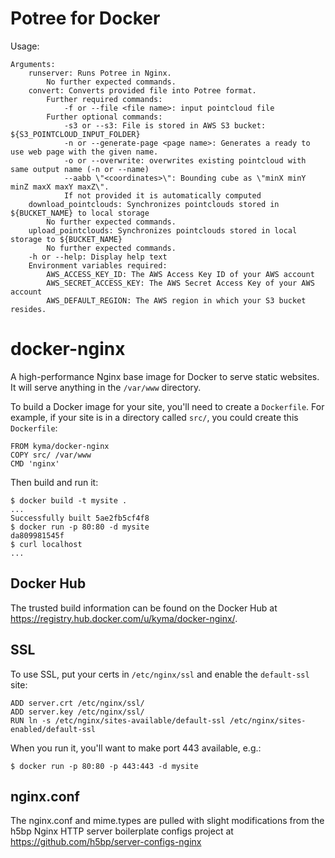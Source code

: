 Potree for Docker
=================
Usage:
```
Arguments:
    runserver: Runs Potree in Nginx. 
        No further expected commands.
    convert: Converts provided file into Potree format. 
        Further required commands: 
            -f or --file <file name>: input pointcloud file
        Further optional commands:
            -s3 or --s3: File is stored in AWS S3 bucket: ${S3_POINTCLOUD_INPUT_FOLDER}
            -n or --generate-page <page name>: Generates a ready to use web page with the given name.
            -o or --overwrite: overwrites existing pointcloud with same output name (-n or --name)
            --aabb \"<coordinates>\": Bounding cube as \"minX minY minZ maxX maxY maxZ\". 
            If not provided it is automatically computed
    download_pointclouds: Synchronizes pointclouds stored in ${BUCKET_NAME} to local storage
        No further expected commands.
    upload_pointclouds: Synchronizes pointclouds stored in local storage to ${BUCKET_NAME}
        No further expected commands.
    -h or --help: Display help text
    Environment variables required:
        AWS_ACCESS_KEY_ID: The AWS Access Key ID of your AWS account
        AWS_SECRET_ACCESS_KEY: The AWS Secret Access Key of your AWS account
        AWS_DEFAULT_REGION: The AWS region in which your S3 bucket resides.
```

docker-nginx
============

A high-performance Nginx base image for Docker to serve static websites. It will serve anything in the `/var/www` directory.

To build a Docker image for your site, you'll need to create a `Dockerfile`. For example, if your site is in a directory called `src/`, you could create this `Dockerfile`:

    FROM kyma/docker-nginx
    COPY src/ /var/www
    CMD 'nginx'

Then build and run it:

    $ docker build -t mysite .
    ...
    Successfully built 5ae2fb5cf4f8
    $ docker run -p 80:80 -d mysite
    da809981545f
    $ curl localhost
    ...

Docker Hub
----------
The trusted build information can be found on the Docker Hub at https://registry.hub.docker.com/u/kyma/docker-nginx/.

SSL
---

To use SSL, put your certs in `/etc/nginx/ssl` and enable the `default-ssl` site:

    ADD server.crt /etc/nginx/ssl/
    ADD server.key /etc/nginx/ssl/
    RUN ln -s /etc/nginx/sites-available/default-ssl /etc/nginx/sites-enabled/default-ssl

When you run it, you'll want to make port 443 available, e.g.:

    $ docker run -p 80:80 -p 443:443 -d mysite


nginx.conf
---------

The nginx.conf and mime.types are pulled with slight modifications from
the h5bp Nginx HTTP server boilerplate configs project at
https://github.com/h5bp/server-configs-nginx

